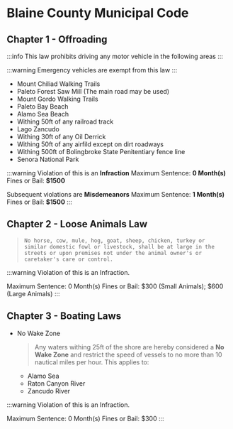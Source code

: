 # Blaine County Municipal Code

## Chapter 1 - Offroading

:::info
This law prohibits driving any motor vehicle in the following areas
:::

:::warning
Emergency vehicles are exempt from this law
:::

- Mount Chiliad Walking Trails
- Paleto Forest Saw Mill (The main road may be used)
- Mount Gordo Walking Trails
- Paleto Bay Beach
- Alamo Sea Beach
- Withing 50ft of any railroad track
- Lago Zancudo
- Withing 30ft of any Oil Derrick
- Withing 50ft of any airfild except on dirt roadways
- Withing 500ft of Bolingbroke State Penitentiary fence line
- Senora National Park

:::warning
Violation of this is an **Infraction** 
Maximum Sentence: **0 Month(s)**
Fines or Bail: **$1500**

Subsequent violations are **Misdemeanors**
Maximum Sentence: **1 Month(s)**
Fines or Bail: **$1500**
:::

## Chapter 2 - Loose Animals Law

> `No horse, cow, mule, hog, goat, sheep, chicken, turkey or similar domestic fowl or livestock, shall be at large in the streets or upon premises not under the animal owner's or caretaker's care or control. `

:::warning
Violation of this is an Infraction.

Maximum Sentence: 0 Month(s) 
Fines or Bail: $300 (Small Animals); $600 (Large Animals)
:::

## Chapter 3 - Boating Laws

- No Wake Zone
  > Any waters withing 25ft of the shore are hereby considered a **No Wake Zone** and restrict the speed of vessels to no more than 10 nautical miles per hour. This applies to:
  - Alamo Sea
  - Raton Canyon River
  - Zancudo River

:::warning
Violation of this is an Infraction.

Maximum Sentence: 0 Month(s) 
Fines or Bail: $300
:::